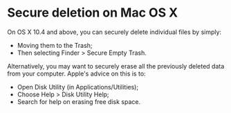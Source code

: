 [Title]: # (Secure deletion on Mac OS X)
[Order]: # (2)

# Secure deletion on Mac OS X

On OS X 10.4 and above, you can securely delete individual files by simply:

*   Moving them to the Trash;
*   Then selecting Finder > Secure Empty Trash.

Alternatively, you may want to securely erase all the previously deleted data from your computer. Apple's advice on this is to:

*   Open Disk Utility (in Applications/Utilities);
*   Choose Help > Disk Utility Help;
*   Search for help on erasing free disk space.